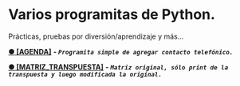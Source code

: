 # Varios programitas de Python.

Prácticas, pruebas por diversión/aprendizaje y más...

 [****● [AGENDA]****](https://github.com/AIA33/Python/blob/master/agenda.py) ***- ```Programita simple de agregar contacto telefónico.```***

[****● [MATRIZ_TRANSPUESTA]****](https://github.com/AIA33/Python/blob/master/matriz_transpuesta.py) ***- ```Matriz original, sólo print de la transpuesta y luego modificada la original.```***
